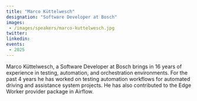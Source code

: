 ```yaml
---
title: "Marco Küttelwesch"
designation: "Software Developer at Bosch"
images:
 - /images/speakers/marco-kuttelwesch.jpg
twitter: 
linkedin: 
events:
 - 2025
---
```


Marco Küttelwesch, a Software Developer at Bosch brings in 16 years of experience in testing, automation, and orchestration environments. For the past 4 years he has worked on testing automation workflows for automated driving and assistance system projects. He has also contributed to the Edge Worker provider package in Airflow.